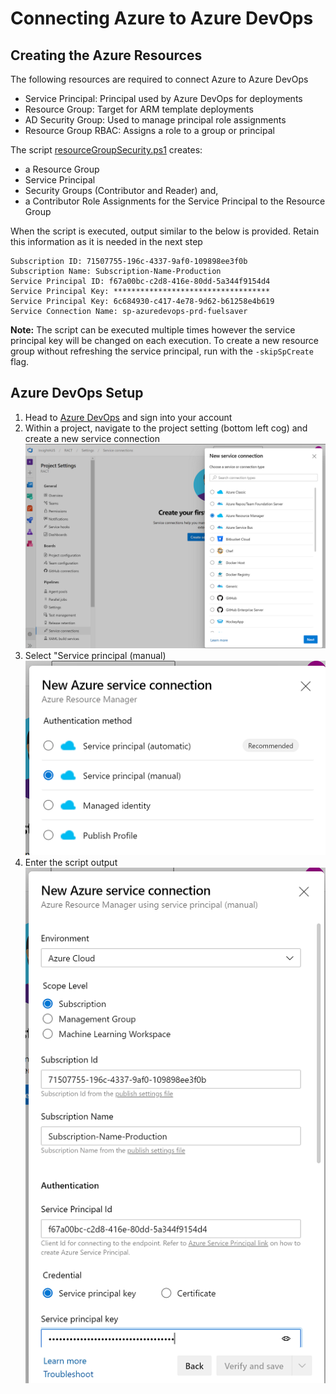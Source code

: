 # Connecting Azure to Azure DevOps

## Creating the Azure Resources
The following resources are required to connect Azure to Azure DevOps
- Service Principal: Principal used by Azure DevOps for deployments
- Resource Group: Target for ARM template deployments
- AD Security Group: Used to manage principal role assignments
- Resource Group RBAC: Assigns a role to a group or principal

The script [resourceGroupSecurity.ps1](resourceGroupSecurity.ps1) creates:
- a Resource Group
- Service Principal
- Security Groups (Contributor and Reader) and,
- a Contributor Role Assignments for the Service Principal to the Resource Group

When the script is executed, output similar to the below is provided. Retain this information as it is needed in the next step
```
Subscription ID: 71507755-196c-4337-9af0-109898ee3f0b
Subscription Name: Subscription-Name-Production
Service Principal ID: f67a00bc-c2d8-416e-80dd-5a344f9154d4
Service Principal Key: ***********************************
Service Principal Key: 6c684930-c417-4e78-9d62-b61258e4b619
Service Connection Name: sp-azuredevops-prd-fuelsaver
```

**Note:** The script can be executed multiple times however the service principal key will be changed on each execution. To create a new resource group without refreshing the service principal, run with the `-skipSpCreate` flag.

## Azure DevOps Setup

1. Head to [Azure DevOps](https://dev.azure.com) and sign into your account
2. Within a project, navigate to the project setting (bottom left cog) and create a new service connection
<br/>![NewServiceConnection.png](NewServiceConnection.png)
3. Select "Service principal (manual)
<br/>![ServiceConnectionType.png](ServiceConnectionType.png)
4. Enter the script output
<br/>![ServiceConnectionSettings.png](ServiceConnectionSettings.png)
